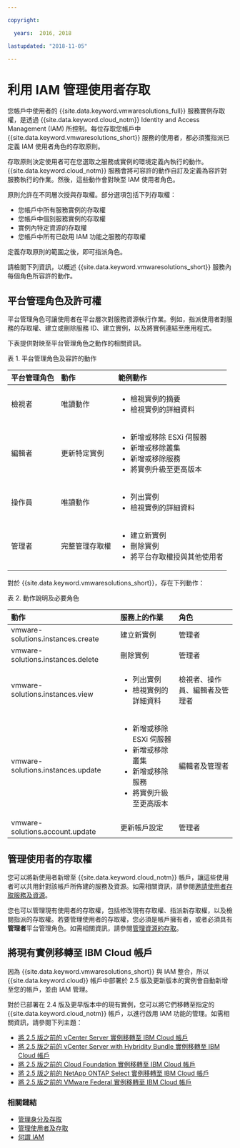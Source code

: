 ```yaml
---

copyright:

  years:  2016, 2018

lastupdated: "2018-11-05"

---
```


# 利用 IAM 管理使用者存取

您帳戶中使用者的 {{site.data.keyword.vmwaresolutions_full}} 服務實例存取權，是透過 {{site.data.keyword.cloud_notm}} Identity and Access Management (IAM) 所控制。每位存取您帳戶中 {{site.data.keyword.vmwaresolutions_short}} 服務的使用者，都必須獲指派已定義 IAM 使用者角色的存取原則。

存取原則決定使用者可在您選取之服務或實例的環境定義內執行的動作。{{site.data.keyword.cloud_notm}} 服務會將可容許的動作自訂及定義為容許對服務執行的作業。然後，這些動作會對映至 IAM 使用者角色。

原則允許在不同層次授與存取權。部分選項包括下列存取權：

* 您帳戶中所有服務實例的存取權
* 您帳戶中個別服務實例的存取權
* 實例內特定資源的存取權
* 您帳戶中所有已啟用 IAM 功能之服務的存取權

定義存取原則的範圍之後，即可指派角色。

請檢閱下列資訊，以概述 {{site.data.keyword.vmwaresolutions_short}} 服務內每個角色所容許的動作。

## 平台管理角色及許可權

平台管理角色可讓使用者在平台層次對服務資源執行作業。例如，指派使用者對服務的存取權、建立或刪除服務 ID、建立實例，以及將實例連結至應用程式。

下表提供對映至平台管理角色之動作的相關資訊。

表 1. 平台管理角色及容許的動作

| 平台管理角色 |動作| 範例動作 |
|:----------------- |:----------------- |:----------------- |
| 檢視者 | 唯讀動作 | <ul><li>檢視實例的摘要</li><li>檢視實例的詳細資料</li></ul>|
| 編輯者 | 更新特定實例 |<ul><li>新增或移除 ESXi 伺服器</li><li>新增或移除叢集</li><li>新增或移除服務</li><li>將實例升級至更高版本</li></ul> |
| 操作員 | 唯讀動作 | <ul><li>列出實例</li><li>檢視實例的詳細資料</li></ul> |
| 管理者 | 完整管理存取權 |<ul><li>建立新實例</li><li>刪除實例</li><li>將平台存取權授與其他使用者</li></ul>|

對於 {{site.data.keyword.vmwaresolutions_short}}，存在下列動作：

表 2. 動作說明及必要角色

| 動作 | 服務上的作業 | 角色 |
|:------ |:-------------------- |:---- |
| vmware-solutions.instances.create | 建立新實例 | 管理者 |
| vmware-solutions.instances.delete | 刪除實例 | 管理者 |
| vmware-solutions.instances.view | <ul><li>列出實例</li><li>檢視實例的詳細資料</li></ul> | 檢視者、操作員、編輯者及管理者 |
| vmware-solutions.instances.update | <ul><li>新增或移除 ESXi 伺服器</li><li>新增或移除叢集</li><li>新增或移除服務</li><li>將實例升級至更高版本</li></ul> | 編輯者及管理者 |
| vmware-solutions.account.update | 更新帳戶設定 | 管理者 |

## 管理使用者的存取權

您可以將新使用者新增至 {{site.data.keyword.cloud_notm}} 帳戶，讓這些使用者可以共用針對該帳戶所佈建的服務及資源。如需相關資訊，請參閱[邀請使用者存取服務及資源](../vmonic/iamuserinvite.html)。

您也可以管理現有使用者的存取權，包括修改現有存取權、指派新存取權，以及檢閱指派的存取權。若要管理使用者的存取權，您必須是帳戶擁有者，或者必須具有**管理者**平台管理角色。如需相關資訊，請參閱[管理資源的存取](../../../iam/mngiam.html)。

## 將現有實例移轉至 IBM Cloud 帳戶

因為 {{site.data.keyword.vmwaresolutions_short}} 與 IAM 整合，所以 {{site.data.keyword.cloud}} 帳戶中部署於 2.5 版及更新版本的實例會自動新增至您的帳戶，並由 IAM 管理。

對於已部署在 2.4 版及更早版本中的現有實例，您可以將它們移轉至指定的 {{site.data.keyword.cloud_notm}} 帳戶，以進行啟用 IAM 功能的管理。如需相關資訊，請參閱下列主題：
* [將 2.5 版之前的 vCenter Server 實例移轉至 IBM Cloud 帳戶](../vcenter/vc_addinstancetousraccount.html)
* [將 2.5 版之前的 vCenter Server with Hybridity Bundle 實例移轉至 IBM Cloud 帳戶](../vcenter/vc_hybrid_addinstancetousraccount.html)
* [將 2.5 版之前的 Cloud Foundation 實例移轉至 IBM Cloud 帳戶](../sddc/sd_addinstancetousraccount.html)
* [將 2.5 版之前的 NetApp ONTAP Select 實例移轉至 IBM Cloud 帳戶](../netapp/np_addinstancetousraccount.html)
* [將 2.5 版之前的 VMware Federal 實例移轉至 IBM Cloud 帳戶](../vcenter/vc_fed_addinstancetousraccount.html)

### 相關鏈結

* [管理身分及存取](../../../iam/quickstart.html)
* [管理使用者及存取](../../../iam/iamusermanage.html)
* [何謂 IAM](../../../iam/index.html)
